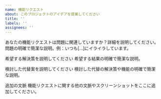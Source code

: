 ```yaml
---
name: 機能リクエスト
about: このプロジェクトのアイデアを提案してください
title: ''
labels: ''
assignees: ''
---
```


あなたの機能リクエストは問題に関連していますか？詳細を説明してください。
問題の明確で簡潔な説明。例：いつも[...]にイライラしています。

希望する解決策を説明してください
希望する結果の明確で簡潔な説明。

検討した代替案を説明してください
検討した代替の解決策や機能の明確で簡潔な説明。

追加の文脈
機能リクエストに関する他の文脈やスクリーンショットをここに追加してください。